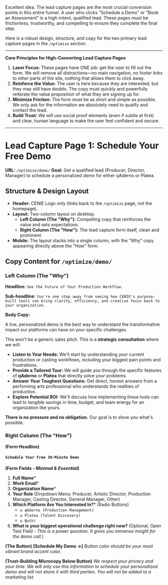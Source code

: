 Excellent idea. The lead capture pages are the most crucial conversion points in this entire funnel. A user who clicks "Schedule a Demo" or "Book an Assessment" is a high-intent, qualified lead. These pages must be frictionless, trustworthy, and compelling to ensure they complete the final step.

Here is a robust design, structure, and copy for the two primary lead capture pages in the `/optimize` section.

---

**Core Principles for High-Converting Lead Capture Pages**

1. **Laser Focus:** These pages have ONE job: get the user to fill out the form. We will remove all distractions—no main navigation, no footer links to other parts of the site, nothing that allows them to click away.
2. **Reinforce the Value:** The user is here because they are interested, but they may still have doubts. The copy must quickly and powerfully reiterate the value proposition of what they are signing up for.
3. **Minimize Friction:** The form must be as short and simple as possible. We only ask for the information we absolutely need to qualify and contact the lead.
4. **Build Trust:** We will use social proof elements (even if subtle at first) and clear, human language to make the user feel confident and secure.

---

# Lead Capture Page 1: Schedule Your Free Demo

**URL:** `/optimize/demo/`
**Goal:** Get a qualified lead (Producer, Director, Manager) to schedule a personalized demo for either qAderno or Platea.

## Structure & Design Layout

* **Header:** CENIE Logo only (links back to the `/optimize` page, not the homepage).
* **Layout:** Two-column layout on desktop.
  * **Left Column (The "Why"):** Compelling copy that reinforces the value and sets expectations.
  * **Right Column (The "How"):** The lead capture form itself, clean and prominent.
* **Mobile:** The layout stacks into a single column, with the "Why" copy appearing directly above the "How" form.

## Copy Content for `/optimize/demo/`

### Left Column (The "Why")

**Headline:** `See the Future of Your Production Workflow.`

**Sub-headline:** `You're one step away from seeing how CENIE's purpose-built tools can bring clarity, efficiency, and creative focus back to your organization.`

**Body Copy:**

A live, personalized demo is the best way to understand the transformative impact our platforms can have on your specific challenges.

This won't be a generic sales pitch. This is a **strategic consultation** where we will:

* **Listen to Your Needs:** We'll start by understanding your current production or casting workflows, including your biggest pain points and frustrations.
* **Provide a Tailored Tour:** We will guide you through the specific features of **qAderno** or **Platea** that directly solve *your* problems.
* **Answer Your Toughest Questions:** Get direct, honest answers from a performing arts professional who understands the realities of production.
* **Explore Potential ROI:** We'll discuss how implementing these tools can lead to tangible savings in time, budget, and team energy for an organization like yours.

**There is no pressure and no obligation.** Our goal is to show you what's possible.

### Right Column (The "How")

**(Form Headline)**

#### `Schedule Your Free 30-Minute Demo`

**(Form Fields - *Minimal & Essential*)**

1. **Full Name***
2. **Work Email***
3. **Organization Name***
4. **Your Role** (Dropdown Menu: Producer, Artistic Director, Production Manager, Casting Director, General Manager, Other)
5. **Which Platform Are You Interested In?*** (Radio Buttons)
    * `◎ qAderno (Production Management)`
    * `◎ Platea (Talent Discovery)`
    * `◎ Both!`
6. **What is your biggest operational challenge right now?** (Optional, Open Text Field - *This is a power question. It gives you immense insight for the demo call.*)

**(The Button)**
**[Schedule My Demo →]**
*Button color should be your most vibrant brand accent color.*

**(Trust-Building Microcopy Below Button)**
*We respect your privacy and your time. We will only use this information to schedule your personalized demo and will not share it with third parties. You will not be added to a marketing list.*
